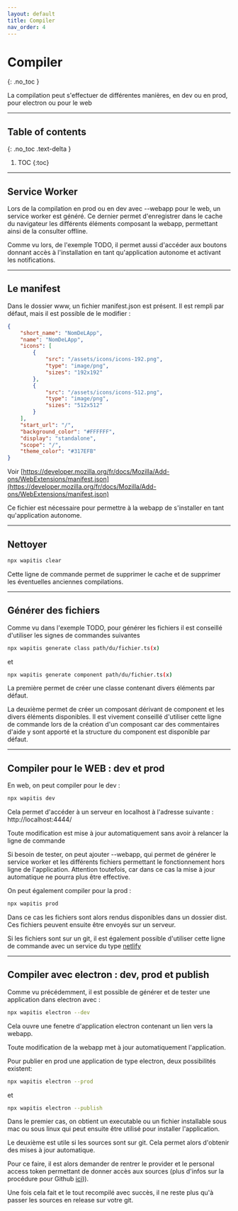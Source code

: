 ```yaml
---
layout: default
title: Compiler
nav_order: 4
---
```


# Compiler
{: .no_toc }

La compilation peut s'effectuer de différentes manières, en dev ou en prod, pour electron ou pour le web

---

## Table of contents
{: .no_toc .text-delta }

1. TOC
{:toc}

---

## Service Worker

Lors de la compilation en prod ou en dev avec --webapp pour le web, un service worker est généré. Ce dernier permet d'enregistrer dans le cache du navigateur les différents éléments composant la webapp, permettant ainsi de la consulter offline.

Comme vu lors, de l'exemple TODO, il permet aussi d'accéder aux boutons donnant accès à l'installation en tant qu'application autonome et activant les notifications.

---

## Le manifest

Dans le dossier www, un fichier manifest.json est présent. Il est rempli par défaut, mais il est possible de le modifier :

```json
{
    "short_name": "NomDeLApp",
    "name": "NomDeLApp",
    "icons": [
        {
            "src": "/assets/icons/icons-192.png",
            "type": "image/png",
            "sizes": "192x192"
        },
        {
            "src": "/assets/icons/icons-512.png",
            "type": "image/png",
            "sizes": "512x512"
        }
    ],
    "start_url": "/",
    "background_color": "#FFFFFF",
    "display": "standalone",
    "scope": "/",
    "theme_color": "#317EFB"
}
```
Voir [https://developer.mozilla.org/fr/docs/Mozilla/Add-ons/WebExtensions/manifest.json](https://developer.mozilla.org/fr/docs/Mozilla/Add-ons/WebExtensions/manifest.json)

Ce fichier est nécessaire pour permettre à la webapp de s'installer en tant qu'application autonome.

---

## Nettoyer

```bash
npx wapitis clear
```
Cette ligne de commande permet de supprimer le cache et de supprimer les éventuelles anciennes compilations.

---

## Générer des fichiers

Comme vu dans l'exemple TODO, pour générer les fichiers il est conseillé d'utiliser les signes de commandes suivantes

```bash
npx wapitis generate class path/du/fichier.ts(x)
```
et
```bash
npx wapitis generate component path/du/fichier.ts(x)
```

La première permet de créer une classe  contenant divers éléments par défaut.

La deuxième permet de créer un composant dérivant de component et les divers éléments disponibles. Il est vivement conseillé d'utiliser cette ligne de commande lors de la création d'un composant car des commentaires d'aide y sont apporté et la structure du component est disponible par défaut.

---

## Compiler pour le WEB : dev et prod

En web, on peut compiler pour le dev :
```bash
npx wapitis dev
```
Cela permet d'accéder à un serveur en localhost à l'adresse suivante : http://localhost:4444/

Toute modification est mise à jour automatiquement sans avoir à relancer la ligne de commande

Si besoin de tester, on peut ajouter --webapp, qui permet de générer le service worker et les différents fichiers permettant le fonctionnement hors ligne de l'application. Attention toutefois, car dans ce cas la mise à jour automatique ne pourra plus être effective.

On peut également compiler pour la prod :
```bash
npx wapitis prod
```

Dans ce cas les fichiers sont alors rendus disponibles dans un dossier dist. Ces fichiers peuvent ensuite être envoyés sur un serveur.

Si les fichiers sont sur un git, il est également possible d'utiliser cette ligne de commande avec un service du type [netlify](https://www.netlify.com/)

---

## Compiler avec electron : dev, prod et publish

Comme vu précédemment, il est possible de générer et de tester une application dans electron avec :
```bash
npx wapitis electron --dev
```
Cela ouvre une fenetre d'application electron contenant un lien vers la webapp.

Toute modification de la webapp met à jour automatiquement l'application.

Pour publier en prod une application de type electron, deux possibilités existent:
```bash
npx wapitis electron --prod
```
et
```bash
npx wapitis electron --publish
```
Dans le premier cas, on obtient un executable ou un fichier installable sous mac ou sous linux qui peut ensuite être utilisé pour installer l'application.

Le deuxième est utile si les sources sont sur git. Cela permet alors d'obtenir des mises à jour automatique.

Pour ce faire, il est alors demander de rentrer le provider et le personal access token permettant de donner accès aux sources (plus d'infos sur la procédure pour Github [ici](https://help.github.com/en/github/authenticating-to-github/creating-a-personal-access-token-for-the-command-line.))).

Une fois cela fait et le tout recompilé avec succès, il ne reste plus qu'à passer les sources en release sur votre git.